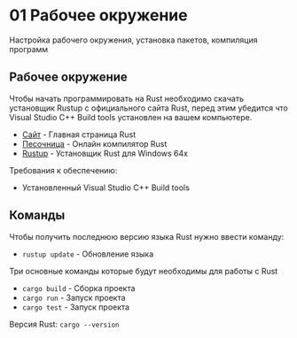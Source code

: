 # 01 Рабочее окружение

Настройка рабочего окружения, установка пакетов, компиляция программ

## Рабочее окружение

Чтобы начать программировать на Rust необходимо скачать установщик Rustup с официального сайта Rust, перед этим убедится что Visual Studio C++ Build tools установлен на вашем компьютере.

* [Сайт](https://www.rust-lang.org/learn/get-started) - Главная страница Rust
* [Песочница](https://play.rust-lang.org/) - Онлайн компилятор Rust
* [Rustup](https://static.rust-lang.org/rustup/dist/x86_64-pc-windows-msvc/rustup-init.exe) - Установщик Rust для Windows 64x

Требования к обеспечению: 
* Установленный Visual Studio C++ Build tools

## Команды

Чтобы получить последнюю версию языка Rust нужно ввести команду:

* ``rustup update`` - Обновление языка

Три основные команды которые будут необходимы для работы с Rust

* ``cargo build`` - Сборка проекта
* ``cargo run`` - Запуск проекта
* ``cargo test`` - Запуск проекта

Версия Rust: ``cargo --version``
